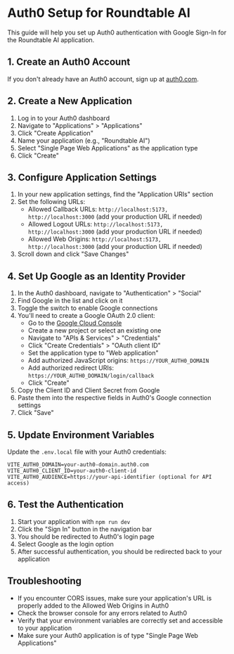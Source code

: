 # Auth0 Setup for Roundtable AI

This guide will help you set up Auth0 authentication with Google Sign-In for the Roundtable AI application.

## 1. Create an Auth0 Account

If you don't already have an Auth0 account, sign up at [auth0.com](https://auth0.com/).

## 2. Create a New Application

1. Log in to your Auth0 dashboard
2. Navigate to "Applications" > "Applications"
3. Click "Create Application"
4. Name your application (e.g., "Roundtable AI")
5. Select "Single Page Web Applications" as the application type
6. Click "Create"

## 3. Configure Application Settings

1. In your new application settings, find the "Application URIs" section
2. Set the following URLs:
   - Allowed Callback URLs: `http://localhost:5173, http://localhost:3000` (add your production URL if needed)
   - Allowed Logout URLs: `http://localhost:5173, http://localhost:3000` (add your production URL if needed)
   - Allowed Web Origins: `http://localhost:5173, http://localhost:3000` (add your production URL if needed)
3. Scroll down and click "Save Changes"

## 4. Set Up Google as an Identity Provider

1. In the Auth0 dashboard, navigate to "Authentication" > "Social"
2. Find Google in the list and click on it
3. Toggle the switch to enable Google connections
4. You'll need to create a Google OAuth 2.0 client:
   - Go to the [Google Cloud Console](https://console.cloud.google.com/)
   - Create a new project or select an existing one
   - Navigate to "APIs & Services" > "Credentials"
   - Click "Create Credentials" > "OAuth client ID"
   - Set the application type to "Web application"
   - Add authorized JavaScript origins: `https://YOUR_AUTH0_DOMAIN`
   - Add authorized redirect URIs: `https://YOUR_AUTH0_DOMAIN/login/callback`
   - Click "Create"
5. Copy the Client ID and Client Secret from Google
6. Paste them into the respective fields in Auth0's Google connection settings
7. Click "Save"

## 5. Update Environment Variables

Update the `.env.local` file with your Auth0 credentials:

```
VITE_AUTH0_DOMAIN=your-auth0-domain.auth0.com
VITE_AUTH0_CLIENT_ID=your-auth0-client-id
VITE_AUTH0_AUDIENCE=https://your-api-identifier (optional for API access)
```

## 6. Test the Authentication

1. Start your application with `npm run dev`
2. Click the "Sign In" button in the navigation bar
3. You should be redirected to Auth0's login page
4. Select Google as the login option
5. After successful authentication, you should be redirected back to your application

## Troubleshooting

- If you encounter CORS issues, make sure your application's URL is properly added to the Allowed Web Origins in Auth0
- Check the browser console for any errors related to Auth0
- Verify that your environment variables are correctly set and accessible to your application
- Make sure your Auth0 application is of type "Single Page Web Applications"
